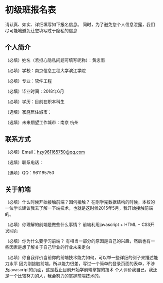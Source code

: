 # 初级班报名表

请认真、如实、详细填写如下报名信息。
同时，为了避免您个人信息泄露，我们尽可能地避免让您填写过于隐私的信息


## 个人简介

（必填）姓名（若担心隐私问题可填写昵称）：黄忠雨

（必填）学校：南京信息工程大学滨江学院

（必填）专业：软件工程

（必填）毕业时间：2018年6月

（必填）学历：目前在职本科生

（选填）家庭居住城市：

（选填）未来期望工作城市：南京 杭州


## 联系方式

（必填）Email：hzy961165750@qq.com

（选填）联系电话：

（选填）QQ：961165750


## 关于前端

（必填）什么时候开始接触前端？因何接触？
        在刚学完数据结构的时候，本校的一位学长建议我去了解一下端技术，也就是这时候2015年5月，我开始接触前端的。

（必填）你理解的前端是做些什么事情？
        前端利用javascript + HTML + CSS开发网页
        
（必填）你为什么要学习前端？
        有相当一部分的原因是自己的兴趣，然后也有一些因素是想了解关于自己毕业的行业未来走向
        
（必填）你自我评价当前你的前端技术能力如何，可以举一些详细的例子来描述能力水平
        因为刚接触前端，所以能力很差，写过一个简单的登录页面的表单，不涉及javascript的页面，这是截止目前开始学前端掌握的技术
        个人评价我自己，我还是一个比较努力的人，我会努力的掌握前端技术的。
